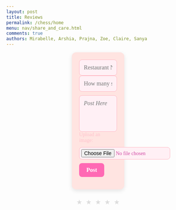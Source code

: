 ```yaml
---
layout: post
title: Reviews
permalink: /chess/home
menu: nav/share_and_care.html
comments: true
authors: Mirabelle, Arshia, Prajna, Zoe, Claire, Sanya
---
```

<div class="main">
    <div class="content">
        <div class="form-container">
            <form id="channelForm">
                <div class="form-inputs">
                    <!-- Changed label -->
                    <input type="text" id="title" name="title" placeholder="Restaurant Name" required>
                </div>
                <div class="form-inputs">
                    <!-- Changed to text box for stars -->
                    <input type="text" id="stars" name="stars" placeholder="How many stars?" required>
                </div>
                <textarea id="textArea" name="textArea" placeholder="Post Here" required></textarea>
                <!-- Added image upload -->
                <div class="form-inputs">
                    <label for="imageUpload" style="margin-right: 10px; color: pink; font-family: 'Comic Sans MS', cursive;">Upload an image:</label>
                    <input type="file" id="imageUpload" name="imageUpload" accept="image/*">
                </div>
                <button type="submit">Post</button>
            </form>
        </div>
        <div id="culinaryposts"></div>
    <div>
</div>
<fieldset class="rating">
  <input type="radio" id="1star5" name="rating" value="5" /><label class="full" for="star5" title="Awesome - 5 stars"></label>
  <input type="radio" id="1star4half" name="rating" value="4 and a half" /><label class="half" for="star4half" title="Pretty good - 4.5 stars"></label>
  <input type="radio" id="1star4" name="rating" value="4" /><label class="full" for="star4" title="Pretty good - 4 stars"></label>
  <input type="radio" id="1star3half" name="rating" value="3 and a half" /><label class="half" for="star3half" title="Meh - 3.5 stars"></label>
  <input type="radio" id="1star3" name="rating" value="3" /><label class="full" for="star3" title="Meh - 3 stars"></label>
  <input type="radio" id="1star2half" name="rating" value="2 and a half" /><label class="half" for="star2half" title="Kinda bad - 2.5 stars"></label>
  <input type="radio" id="1star2" name="rating" value="2" /><label class="full" for="star2" title="Kinda bad - 2 stars"></label>
  <input type="radio" id="1star1half" name="rating" value="1 and a half" /><label class="half" for="star1half" title="Meh - 1.5 stars"></label>
  <input type="radio" id="1star1" name="rating" value="1" /><label class="full" for="star1" title="Sucks big time - 1 star"></label>
  <input type="radio" id="1starhalf" name="rating" value="half" /><label class="half" for="starhalf" title="Sucks big time - 0.5 stars"></label>
  
<style>
    
    .main {
        display: flex;
    }
    .content {
        display: flex;
        flex-direction: column;
        align-items: center;
        justify-content: center;
        width: 100%;
    }

    /* Form Styling */
    .form-container {
        padding: 20px;
        background-color: #ffe4e1; /* Light pink background */
        border-radius: 12px;
        width: calc(100% - 400px);
        box-shadow: 0 4px 12px rgba(0, 0, 0, 0.1);
        font-family: 'Comic Sans MS', cursive; /* Fun font */
    }

    .form-inputs {
        display: flex;
        flex-direction: column; /* Stacked layout */
        gap: 10px;
        align-items: flex-start;
    }

    #title, #stars {
        width: 100%;
        padding: 12px;
        border-radius: 8px;
        border: 1px solid #ffb6c1; /* Soft pink border */
        font-size: 16px;
        font-family: 'Comic Sans MS', cursive;
        background-color: #fff0f5; /* Light pink field */
        color: #d147a3; /* Deep pink text */
    }

    #textArea {
        width: 100%;
        padding: 12px;
        border-radius: 8px;
        border: 1px solid #ffb6c1;
        font-size: 16px;
        font-family: 'Comic Sans MS', cursive;
        background-color: #fff0f5;
        color: #d147a3;
        margin-top: 10px;
        resize: none;
        height: 100px;
        font-style: italic; /* Italicized text */
    }

    #imageUpload {
        padding: 5px;
        border-radius: 8px;
        border: 1px solid #ffb6c1;
        font-size: 14px;
        font-family: 'Comic Sans MS', cursive;
        background-color: #fff0f5;
        color: #d147a3;
    }

    button[type="submit"] {
        align-self: flex-start;
        padding: 10px 20px;
        background-color: #ff69b4; /* Hot pink button */
        color: white;
        border: none;
        border-radius: 8px;
        font-size: 16px;
        font-weight: bold;
        font-family: 'Comic Sans MS', cursive;
        cursor: pointer;
        margin-top: 10px;
        transition: background-color 0.2s ease;
    }

    button[type="submit"]:hover {
        background-color: #d147a3; /* Deeper pink on hover */
    }

    /* Channels Container */
    #culinaryposts {
        display: flex;
        flex-wrap: wrap;
        justify-content: center;
        gap: 20px;
        padding-top: 20px;
    }

    /* Post Cards Styling */
    .card {
        width: calc(50% - 20px);
        min-width: 300px;
        padding: 20px;
        background-color: #ffe4e1;
        box-shadow: 0 4px 8px rgba(0, 0, 0, 0.1);
        border-radius: 8px;
        text-align: left;
        font-family: 'Comic Sans MS', cursive;
    }

    .card-title {
        font-size: 1.2em;
        font-weight: bold;
        color: #d147a3;
    }

    .card-description {
        color: #d147a3;
        font-size: 1em;
        margin-top: 10px;
    }
    fieldset,
label {
  margin: 0;
  padding: 0;
}

body {
  margin: 20px;
}

h1 {
  font-size: 1.5em;
  margin: 10px;
}

.rating {
  border: none;
  float: left;
}

.rating>input {
  display: none;
}

.rating>label:before {
  margin: 5px;
  font-size: 1.25em;
  font-family: FontAwesome;
  display: inline-block;
  content: "★";
}

.rating>.half:before {
  content: "★";
  position: absolute;
}

.rating>label {
  color: #ddd;
  float: right;
}

.rating>input:checked~label,

/* show gold star when clicked */

.rating:not(:checked)>label:hover,

/* hover current star */

.rating:not(:checked)>label:hover~label {
  color: #ff0000;
}


/* hover previous stars in list */

.rating>input:checked+label:hover,

/* hover current star when changing rating */

.rating>input:checked~label:hover,
.rating>label:hover~input:checked~label,

/* lighten current selection */

.rating>input:checked~label:hover~label {
  color: #ff8080;
}
</style>

<script type="module">
    import { pythonURI, fetchOptions } from '../assets/js/api/config.js';
    const container = document.getElementById("culinaryposts");

    async function fetchUser() {
        const response = await fetch(`${pythonURI}/api/user`, fetchOptions);
        const user = await response.json();
        console.log(user);
        return user;
    }

    const user = fetchUser();

    async function fetchChannels() {
        try {
            const groupName = 'Culinary Posts';
            const responseData = {
                group_name: groupName,
            };
            // add filter to get only messages from this channel
            const response = await fetch(`${pythonURI}/api/channels/filter`, {
                ...fetchOptions,
                method: 'POST',
                headers: {
                    'Content-Type': 'application/json'
                },
                body: JSON.stringify(responseData)
            });

            if (!response.ok) {
                throw new Error('Failed to fetch channels: ' + response.statusText);
            }
            const channels = await response.json();
            container.innerHTML = "";

            channels.forEach(channel => {
                const card = document.createElement("div");
                card.classList.add("card");

                const title = document.createElement("h3");
                title.classList.add("card-title");
                title.textContent = channel.name;

                const description = document.createElement("p");
                description.classList.add("card-description");
                description.textContent = channel.attributes["content"];

                card.appendChild(title);
                card.appendChild(description);

                container.appendChild(card);
            });
        } catch (error) {
            console.error('Error fetching channels:', error);
        }
    }

    document.getElementById('channelForm').addEventListener('submit', async function(event) {
        event.preventDefault();

        const title = document.getElementById('title').value;
        const content = document.getElementById('textArea').value;
        const group_id = 13;

        const channelData = {
            name: title,
            group_id: group_id,
            attributes: {"content": content}
        };

        try {
            const response = await fetch(`${pythonURI}/api/channel`, {
                ...fetchOptions,
                method: 'POST',
                headers: {
                    'Content-Type': 'application/json'
                },
                body: JSON.stringify(channelData)
            });

            if (!response.ok) {
                throw new Error('Failed to add channel: ' + response.statusText);
            }

            fetchChannels();
            document.getElementById('channelForm').reset();
        } catch (error) {
            console.error('Error adding channel:', error);
            alert('Error adding channel: ' + error.message);
        }
    });

    fetchChannels();
</script>


